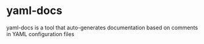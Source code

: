# yaml-docs
yaml-docs is a tool that auto-generates documentation based on comments in YAML configuration files
